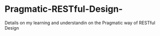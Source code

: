 # Pragmatic-RESTful-Design-
Details on my learning and understandin on the Pragmatic way of RESTful Design
